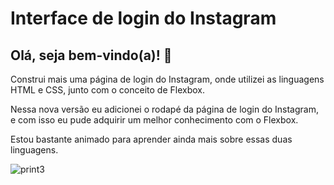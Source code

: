 # Interface de login do Instagram



## Olá, seja bem-vindo(a)! 👋

Construi mais uma página de login do Instagram, onde utilizei as linguagens HTML e CSS, junto com o conceito de Flexbox.

Nessa nova versão eu adicionei o rodapé da página de login do Instagram, e com isso eu pude adquirir um melhor conhecimento
com o Flexbox.

Estou bastante animado para aprender ainda mais sobre essas duas linguagens.

![print3](https://user-images.githubusercontent.com/90432297/166393775-e4b3ae59-27f8-4998-9703-1eb236301177.png)
